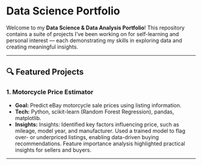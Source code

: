 # Data Science Portfolio

Welcome to my **Data Science & Data Analysis Portfolio**! This repository contains a suite of projects I’ve been working on for self-learning and personal interest — each demonstrating my skills in exploring data and creating meaningful insights.

---

## 🔍 Featured Projects

### 1. Motorcycle Price Estimator
- **Goal:** Predict eBay motorcycle sale prices using listing information.
- **Tech:** Python, scikit-learn (Random Forest Regression), pandas, matplotlib.
- **Insights:** Insights: Identified key factors influencing price, such as mileage, model year, and manufacturer. Used a trained model to flag over- or underpriced listings, enabling data-driven buying recommendations. Feature importance analysis highlighted practical insights for sellers and buyers.

---